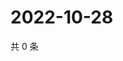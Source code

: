 # 2022-10-28

共 0 条

<!-- BEGIN WEIBO -->
<!-- 最后更新时间 Fri Oct 28 2022 01:15:15 GMT+0800 (China Standard Time) -->

<!-- END WEIBO -->
